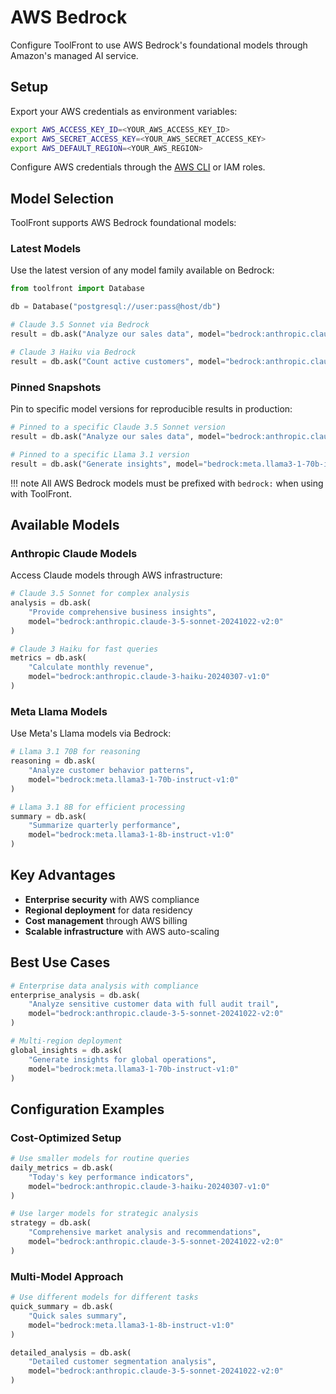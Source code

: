# AWS Bedrock

Configure ToolFront to use AWS Bedrock's foundational models through Amazon's managed AI service.

## Setup

Export your AWS credentials as environment variables:

```bash
export AWS_ACCESS_KEY_ID=<YOUR_AWS_ACCESS_KEY_ID>
export AWS_SECRET_ACCESS_KEY=<YOUR_AWS_SECRET_ACCESS_KEY>
export AWS_DEFAULT_REGION=<YOUR_AWS_REGION>
```

Configure AWS credentials through the [AWS CLI](https://docs.aws.amazon.com/cli/latest/userguide/getting-started-quickstart.html) or IAM roles.

## Model Selection

ToolFront supports AWS Bedrock foundational models:

### Latest Models
Use the latest version of any model family available on Bedrock:

```python
from toolfront import Database

db = Database("postgresql://user:pass@host/db")

# Claude 3.5 Sonnet via Bedrock
result = db.ask("Analyze our sales data", model="bedrock:anthropic.claude-3-5-sonnet-20241022-v2:0")

# Claude 3 Haiku via Bedrock  
result = db.ask("Count active customers", model="bedrock:anthropic.claude-3-haiku-20240307-v1:0")
```

### Pinned Snapshots
Pin to specific model versions for reproducible results in production:

```python
# Pinned to a specific Claude 3.5 Sonnet version
result = db.ask("Analyze our sales data", model="bedrock:anthropic.claude-3-5-sonnet-20241022-v2:0")

# Pinned to a specific Llama 3.1 version
result = db.ask("Generate insights", model="bedrock:meta.llama3-1-70b-instruct-v1:0")
```

!!! note
    All AWS Bedrock models must be prefixed with `bedrock:` when using with ToolFront.

## Available Models

### Anthropic Claude Models
Access Claude models through AWS infrastructure:

```python
# Claude 3.5 Sonnet for complex analysis
analysis = db.ask(
    "Provide comprehensive business insights",
    model="bedrock:anthropic.claude-3-5-sonnet-20241022-v2:0"
)

# Claude 3 Haiku for fast queries
metrics = db.ask(
    "Calculate monthly revenue",
    model="bedrock:anthropic.claude-3-haiku-20240307-v1:0"
)
```

### Meta Llama Models
Use Meta's Llama models via Bedrock:

```python
# Llama 3.1 70B for reasoning
reasoning = db.ask(
    "Analyze customer behavior patterns",
    model="bedrock:meta.llama3-1-70b-instruct-v1:0"
)

# Llama 3.1 8B for efficient processing
summary = db.ask(
    "Summarize quarterly performance",
    model="bedrock:meta.llama3-1-8b-instruct-v1:0"
)
```

## Key Advantages

- **Enterprise security** with AWS compliance
- **Regional deployment** for data residency
- **Cost management** through AWS billing
- **Scalable infrastructure** with AWS auto-scaling

## Best Use Cases

```python
# Enterprise data analysis with compliance
enterprise_analysis = db.ask(
    "Analyze sensitive customer data with full audit trail",
    model="bedrock:anthropic.claude-3-5-sonnet-20241022-v2:0"
)

# Multi-region deployment
global_insights = db.ask(
    "Generate insights for global operations",
    model="bedrock:meta.llama3-1-70b-instruct-v1:0"
)
```

## Configuration Examples

### Cost-Optimized Setup
```python
# Use smaller models for routine queries
daily_metrics = db.ask(
    "Today's key performance indicators",
    model="bedrock:anthropic.claude-3-haiku-20240307-v1:0"
)

# Use larger models for strategic analysis
strategy = db.ask(
    "Comprehensive market analysis and recommendations",
    model="bedrock:anthropic.claude-3-5-sonnet-20241022-v2:0"
)
```

### Multi-Model Approach
```python
# Use different models for different tasks
quick_summary = db.ask(
    "Quick sales summary",
    model="bedrock:meta.llama3-1-8b-instruct-v1:0"
)

detailed_analysis = db.ask(
    "Detailed customer segmentation analysis",
    model="bedrock:anthropic.claude-3-5-sonnet-20241022-v2:0"
)
```